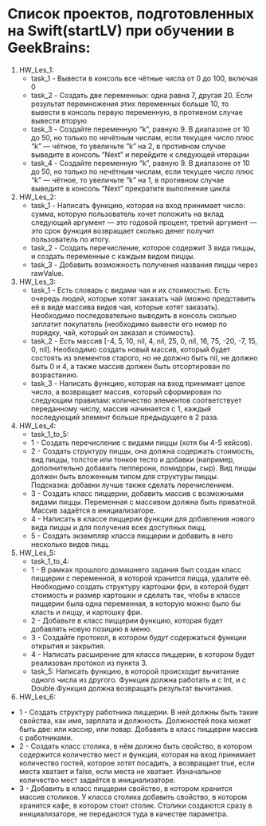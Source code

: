 # Список проектов, подготовленных на Swift(startLV) при обучении в GeekBrains:
1. HW_Les_1:
   - task_1 - Вывести в консоль все чётные числа от 0 до 100, включая 0
   - task_2 - Создать две переменных: одна равна 7, другая 20. Если результат перемножения этих переменных больше 10, то вывести в консоль первую переменную, в противном случае вывести вторую
   - task_3 - Создайте переменную “k”, равную 9. В диапазоне от 10 до 50, но только по нечётным числам, если текущее число плюс “k” — чётное, то увеличьте “k” на 2, в противном случае выведите в консоль “Next” и перейдите к следующей итерации
   - task_4 - Создайте переменную “k”, равную 9. В диапазоне от 10 до 50, но только по нечётным числам, если текущее число плюс “k” — чётное, то увеличьте “k” на 1, в противном случае выведите в консоль “Next” прекратите выполнение цикла
2. HW_Les_2:
   - task_1 - Написать функцию, которая на вход принимает число: сумма, которую пользователь хочет положить на вклад следующий аргумент — это годовой процент, третий аргумент — это срок функция возвращает сколько денег получит пользователь по итогу.
   - task_2 - Создать перечисление, которое содержит 3 вида пиццы, и создать переменные с каждым видом пиццы.
   - task_3 - Добавить возможность получения названия пиццы через rawValue.
3. HW_Les_3:
   - task_1 - Есть словарь с видами чая и их стоимостью. Есть очередь людей, которые хотят заказать чай (можно представить её в виде массива видов чая, которые хотят заказать). Необходимо последовательно выводить в консоль сколько заплатит покупатель (необходимо вывести его номер по порядку, чай, который он заказал и стоимость).
   - task_2 - Есть массив [-4, 5, 10, nil, 4, nil, 25, 0, nil, 16, 75, -20, -7, 15, 0, nil]. Необходимо создать новый массив, который будет состоять из элементов старого, но не должно быть nil, не должно быть 0 и 4, а также массив должен быть отсортирован по возрастанию.
   - task_3 - Написать функцию, которая на вход принимает целое число, а возвращает массив, который сформирован по следующим правилам: количество элементов соответствует переданному числу, массив начинается с 1, каждый последующий элемент больше предыдущего в 2 раза.
4. HW_Les_4:
   - task_1_to_5: 
   - 1 - Создать перечисление с видами пиццы (хотя бы 4-5 кейсов).
   - 2 - Создать структуру пиццы, она должна содержать стоимость, вид пиццы, толстое или тонкое тесто и добавки (например, дополнительно добавить пепперони, помидоры, сыр). Вид пиццы должен быть вложенным типом для структуры пиццы. Подсказка: добавки лучше также сделать перечислением.
   - 3 - Создать класс пиццерии, добавить массив с возможными видами пиццы. Переменная с массивом должна быть приватной. Массив задаётся в инициализаторе.
   - 4 - Написать в классе пиццерии функции для добавления нового вида пиццы и для получения всех доступных пицц.
   - 5 - Создать экземпляр класса пиццерии и добавить в него несколько видов пицц.
5. HW_Les_5:
   - task_1_to_4: 
   - 1 - В рамках прошлого домашнего задания был создан класс пиццерии с переменной, в которой хранится пицца, удалите её. Необходимо создать структуру картошки фри, в которой будет стоимость и размер картошки и сделать так, чтобы в классе пиццерии была одна переменная, в которую можно было бы класть и пиццу, и картошку фри.
   - 2 - Добавьте в класс пиццерии функцию, которая будет добавлять новую позицию в меню.
   - 3 - Создайте протокол, в котором будут содержаться функции открытия и закрытия.
   - 4 - Написать расширение для класса пиццерии, в котором будет реализован протокол из пункта 3.
   - task_5: Написать функцию, в которой происходит вычитание одного числа из другого. Функция должна работать и с Int, и с Double.Функция должна возвращать результат вычитания.
5. HW_Les_6:
- 1 - Создать структуру работника пиццерии. В ней должны быть такие свойства, как имя, зарплата и должность. Должностей пока может быть две: или кассир, или повар. Добавить в класс пиццерии массив с работниками.
- 2 - Создать класс столика, в нём должно быть свойство, в котором содержится количество мест и функция, которая на вход принимает количество гостей, которое хотят посадить, а возвращает true, если места хватает и false, если места не хватает. Изначальное количество мест задаётся в инициализаторе.
- 3 - Добавить в класс пиццерии свойство, в котором хранится массив столиков. У класса столика добавить свойство, в котором хранится кафе, в котором стоит столик. Столики создаются сразу в инициализаторе, не передаются туда в качестве параметра.